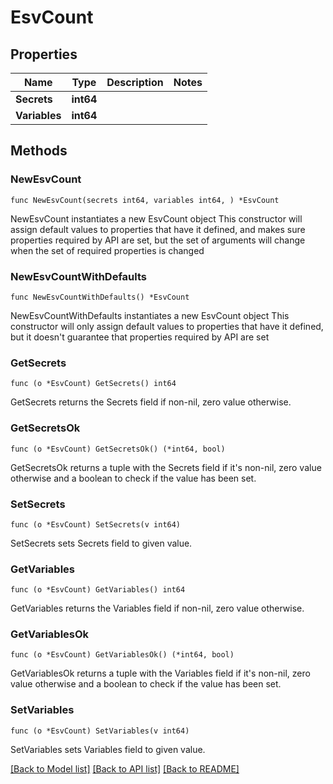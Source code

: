 # EsvCount

## Properties

Name | Type | Description | Notes
------------ | ------------- | ------------- | -------------
**Secrets** | **int64** |  | 
**Variables** | **int64** |  | 

## Methods

### NewEsvCount

`func NewEsvCount(secrets int64, variables int64, ) *EsvCount`

NewEsvCount instantiates a new EsvCount object
This constructor will assign default values to properties that have it defined,
and makes sure properties required by API are set, but the set of arguments
will change when the set of required properties is changed

### NewEsvCountWithDefaults

`func NewEsvCountWithDefaults() *EsvCount`

NewEsvCountWithDefaults instantiates a new EsvCount object
This constructor will only assign default values to properties that have it defined,
but it doesn't guarantee that properties required by API are set

### GetSecrets

`func (o *EsvCount) GetSecrets() int64`

GetSecrets returns the Secrets field if non-nil, zero value otherwise.

### GetSecretsOk

`func (o *EsvCount) GetSecretsOk() (*int64, bool)`

GetSecretsOk returns a tuple with the Secrets field if it's non-nil, zero value otherwise
and a boolean to check if the value has been set.

### SetSecrets

`func (o *EsvCount) SetSecrets(v int64)`

SetSecrets sets Secrets field to given value.


### GetVariables

`func (o *EsvCount) GetVariables() int64`

GetVariables returns the Variables field if non-nil, zero value otherwise.

### GetVariablesOk

`func (o *EsvCount) GetVariablesOk() (*int64, bool)`

GetVariablesOk returns a tuple with the Variables field if it's non-nil, zero value otherwise
and a boolean to check if the value has been set.

### SetVariables

`func (o *EsvCount) SetVariables(v int64)`

SetVariables sets Variables field to given value.



[[Back to Model list]](../README.md#documentation-for-models) [[Back to API list]](../README.md#documentation-for-api-endpoints) [[Back to README]](../README.md)


